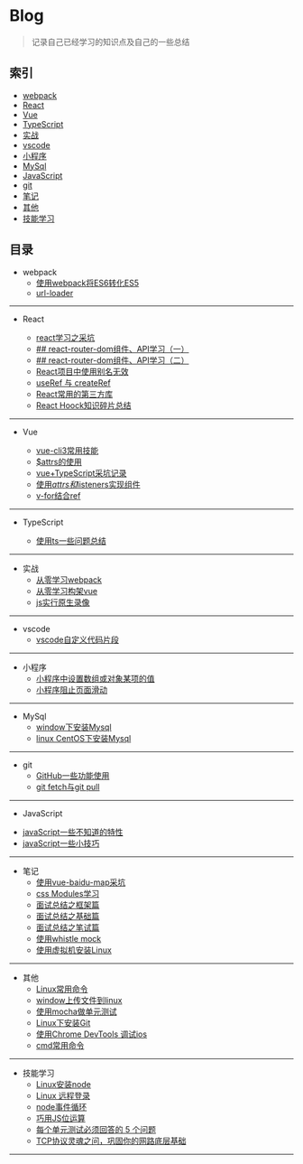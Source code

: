 # Blog

> 记录自己已经学习的知识点及自己的一些总结

## 索引

* [webpack](#webpack)
* [React](#React)
* [Vue](#vue)
* [TypeScript](#TypeScript)
* [实战](#实战)
* [vscode](#vscode)
* [小程序](#小程序)
* [MySql](#MySql)
* [JavaScript](#JavaScript)
* [git](#git)
* [笔记](#笔记)
* [其他](#其他)
* [技能学习](#技能学习)

## 目录

* <a id="webpack">webpack</a>
    - [使用webpack将ES6转化ES5](https://github.com/smallmonsters/Blog/blob/master/201911/2.md)
    - [url-loader](https://github.com/smallmonsters/Blog/blob/master/201911/3.md)

---

* <a id="React">React</a>

    - [react学习之采坑](https://github.com/smallmonsters/Blog/blob/master/201912/5.md)
    <!-- - [搭建React开发环境](https://github.com/smallmonsters/Blog/blob/master/202002/1.md) -->
    - [## react-router-dom组件、API学习（一）](https://github.com/smallmonsters/Blog/blob/master/202002/2.md)
    - [## react-router-dom组件、API学习（二）](https://github.com/smallmonsters/Blog/blob/master/202002/4.md)
    <!-- - [## react-router-dom组件、API学习（三）](https://github.com/smallmonsters/Blog/blob/master/202002/5.md) -->
    - [React项目中使用别名无效](https://github.com/smallmonsters/Blog/blob/master/202002/3.md)
    - [useRef 与 createRef](https://github.com/smallmonsters/Blog/blob/master/202003/1.md)
    - [React常用的第三方库](https://github.com/smallmonsters/Blog/blob/master/202002/7.md)
    - [React Hoock知识碎片总结
](https://github.com/smallmonsters/Blog/blob/master/202005/1.md)

---

* <a id="Vue">Vue</a>

    - [vue-cli3常用技能](https://github.com/smallmonsters/Blog/blob/master/201911/9.md)
    - [$attrs的使用](https://github.com/smallmonsters/Blog/blob/master/201911/10.md)
    - [vue+TypeScript采坑记录](https://github.com/smallmonsters/Blog/blob/master/201911/20.md)
    - [使用$attrs和$listeners实现组件](https://github.com/smallmonsters/Blog/blob/master/201912/1.md)
    - [v-for结合ref](https://github.com/smallmonsters/Blog/blob/master/2020/1.md)


---

* <a id="TypeScript">TypeScript</a>

    - [使用ts一些问题总结](https://github.com/smallmonsters/Blog/blob/master/201912/2.md)
    <!-- - [如何写一个ts定义文件](https://github.com/smallmonsters/Blog/blob/master/202005/2.md) -->

---

* <a id="实战">实战</a>
    - [从零学习webpack](https://github.com/smallmonsters/webpack_study)
    - [从零学习构架vue](https://github.com/smallmonsters/vue_typescript_practice)
    - [js实行原生录像](https://github.com/smallmonsters/js-vidoe)
    <!-- - [React学习demo集合](https://github.com/smallmonsters/react-demo-gather) -->

---

* <a id="vscode">vscode</a>
   - [vscode自定义代码片段](https://github.com/smallmonsters/Blog/blob/master/201911/11.md)

---

* <a id="小程序">小程序</a>
    - [小程序中设置数组或对象某项的值](https://github.com/smallmonsters/Blog/blob/master/201911/4.md)
    - [小程序阻止页面滑动](https://github.com/smallmonsters/Blog/blob/master/201911/5.md)

---

* <a id="MySql">MySql</a>
    - [window下安装Mysql](https://github.com/smallmonsters/Blog/blob/master/201911/14.md)
    - [linux CentOS下安装Mysql](https://github.com/smallmonsters/Blog/blob/master/201911/17.md)

---

* <a id="git">git</a>
    - [GitHub一些功能使用](https://github.com/smallmonsters/Blog/blob/master/201912/4.md)
    - [git fetch与git pull](https://github.com/smallmonsters/Blog/blob/master/202006/1.md)

---

* <a id="JavaScript">JavaScript</a>
 - [javaScript一些不知道的特性](https://github.com/smallmonsters/Blog/blob/master/201911/16.md)
 - [javaScript一些小技巧](https://github.com/smallmonsters/Blog/blob/master/202002/5.md)

---

* <a id="笔记">笔记</a>
    <!-- - [不用加减乘除运算符，求整数的7倍](https://github.com/smallmonsters/Blog/blob/master/201911/8.md) -->
    - [使用vue-baidu-map采坑](https://github.com/smallmonsters/Blog/blob/master/201911/13.md)
    <!-- - [看了一些面试题/编程题总结](https://github.com/smallmonsters/Blog/blob/master/201911/15.md) -->
    - [css Modules学习](https://github.com/smallmonsters/Blog/blob/master/201911/19.md)
    - [面试总结之框架篇](https://github.com/smallmonsters/Blog/blob/master/202003/2.md)
    - [面试总结之基础篇](https://github.com/smallmonsters/Blog/blob/master/202004/1.md)
    - [面试总结之笔试篇](https://github.com/smallmonsters/Blog/blob/master/202004/2.md)
    - [使用whistle mock](https://github.com/smallmonsters/Blog/blob/master/202006/3.md)
    - [使用虚拟机安装Linux](https://github.com/smallmonsters/Blog/blob/master/202006/4.md)

---

* <a id="其他">其他</a>
    - [Linux常用命令](https://github.com/smallmonsters/Blog/blob/master/201911/6.md)
    - [window上传文件到linux](https://github.com/smallmonsters/Blog/blob/master/201911/7.md)
    - [使用mocha做单元测试](https://github.com/smallmonsters/Blog/blob/master/201911/1.md)
    - [Linux下安装Git](https://github.com/smallmonsters/Blog/blob/master/201911/18.md)
    - [使用Chrome DevTools 调试ios](https://github.com/smallmonsters/Blog/blob/master/202001/2.md)
    - [cmd常用命令](https://github.com/smallmonsters/Blog/blob/master/202006/2.md)
    <!-- - [使用依赖只有安全漏洞,如何更新]() -->

---

* <a id="技能学习">技能学习</a>
    - [Linux安装node](https://blog.csdn.net/putao2062/article/details/79647597)
    - [Linux 远程登录](https://www.runoob.com/linux/linux-remote-login.html)
    - [node事件循环](http://www.ruanyifeng.com/blog/2018/02/node-event-loop.html)
    - [巧用JS位运算](https://juejin.im/post/5a9ebc376fb9a028c6753d0e)
    - [每个单元测试必须回答的 5 个问题](https://75.team/post/5-questions-every-unit-test-must-answer.html)
    <!-- - [React生命周期](https://blog.bitsrc.io/react-16-lifecycle-methods-how-and-when-to-use-them-f4ad31fb2282) -->
    - [TCP协议灵魂之问，巩固你的网路底层基础](https://juejin.im/post/5e527c58e51d4526c654bf41#heading-14)

----

